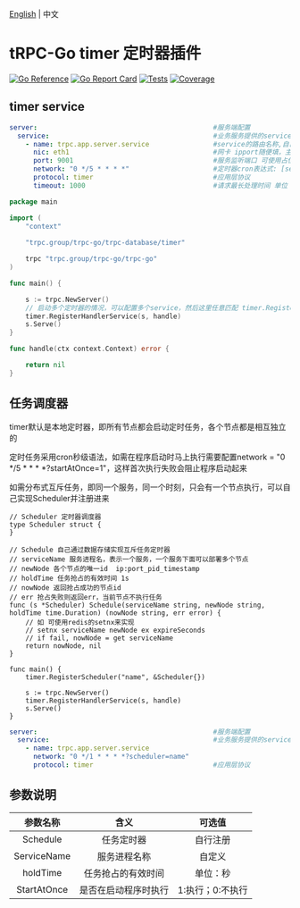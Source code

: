 [English](README.md) | 中文

# tRPC-Go timer 定时器插件
[![Go Reference](https://pkg.go.dev/badge/trpc.group/trpc-go/trpc-database/timer.svg)](https://pkg.go.dev/trpc.group/trpc-go/trpc-database/timer)
[![Go Report Card](https://goreportcard.com/badge/trpc.group/trpc-go/trpc-database/timer)](https://goreportcard.com/report/trpc.group/trpc-go/trpc-database/timer)
[![Tests](https://github.com/trpc-ecosystem/go-database/actions/workflows/timer.yml/badge.svg)](https://github.com/trpc-ecosystem/go-database/actions/workflows/timer.yml)
[![Coverage](https://codecov.io/gh/trpc-ecosystem/go-database/branch/coverage/graph/badge.svg?flag=timer&precision=2)](https://app.codecov.io/gh/trpc-ecosystem/go-database/tree/coverage/timer)

## timer service

```yaml
server:                                            #服务端配置
  service:                                         #业务服务提供的service，可以有多个
    - name: trpc.app.server.service                #service的路由名称,自己随便定义，由于监控上报，如果是使用123平台，需要使用trpc.${app}.${server}.service
      nic: eth1                                    #网卡 ipport随便填，主要用于分布式定时器的互斥
      port: 9001                                   #服务监听端口 可使用占位符 ${port}
      network: "0 */5 * * * *"                     #定时器cron表达式: [second minute hour day month weekday] 如 "0 */5 * * * *" 每隔5分钟
      protocol: timer                              #应用层协议 
      timeout: 1000                                #请求最长处理时间 单位 毫秒
```

```go
package main

import (
	"context"
	
	"trpc.group/trpc-go/trpc-database/timer"

	trpc "trpc.group/trpc-go/trpc-go"
)

func main() {

	s := trpc.NewServer()
	// 启动多个定时器的情况，可以配置多个service，然后这里任意匹配 timer.RegisterHandlerService(s.Service("name"), handle)，没有指定name的情况，代表所有service共用同一个handler
	timer.RegisterHandlerService(s, handle)
	s.Serve()
}

func handle(ctx context.Context) error {

	return nil
}
```

## 任务调度器
timer默认是本地定时器，即所有节点都会启动定时任务，各个节点都是相互独立的

定时任务采用cron秒级语法，如需在程序启动时马上执行需要配置network = "0 */5 * * * *?startAtOnce=1"，这样首次执行失败会阻止程序启动起来

如需分布式互斥任务，即同一个服务，同一个时刻，只会有一个节点执行，可以自己实现Scheduler并注册进来
```golang
// Scheduler 定时器调度器
type Scheduler struct {
}

// Schedule 自己通过数据存储实现互斥任务定时器
// serviceName 服务进程名，表示一个服务，一个服务下面可以部署多个节点
// newNode 各个节点的唯一id  ip:port_pid_timestamp
// holdTime 任务抢占的有效时间 1s
// nowNode 返回抢占成功的节点id
// err 抢占失败则返回err，当前节点不执行任务
func (s *Scheduler) Schedule(serviceName string, newNode string, holdTime time.Duration) (nowNode string, err error) {
	// 如 可使用redis的setnx来实现
	// setnx serviceName newNode ex expireSeconds
	// if fail, nowNode = get serviceName
	return nowNode, nil
}
```
```golang
func main() {
	timer.RegisterScheduler("name", &Scheduler{})

	s := trpc.NewServer()
	timer.RegisterHandlerService(s, handle)
	s.Serve()
}
```
```yaml
server:                                            #服务端配置
  service:                                         #业务服务提供的service，可以有多个
    - name: trpc.app.server.service
      network: "0 */1 * * * *?scheduler=name"
      protocol: timer                              #应用层协议
```

## 参数说明


| 参数名称        | 含义         | 可选值        |
|:-----------:|:----------:|:----------:|
| Schedule    | 任务定时器      | 自行注册       |
| ServiceName | 服务进程名称     | 自定义        |
| holdTime    | 任务抢占的有效时间  | 单位：秒       |
| StartAtOnce | 是否在启动程序时执行 | 1:执行；0:不执行 |
